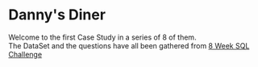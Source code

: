 # Danny's Diner
Welcome to the first Case Study in a series of 8 of them. </br>
The DataSet and the questions have all been gathered from [8 Week SQL Challenge](https://8weeksqlchallenge.com/case-study-1/)
